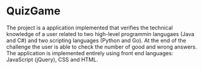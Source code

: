 # QuizGame

The project is a application implemented that verifies the technical knowledge of a user related to two high-level programmin langugaes (Java and C#) and two scripting languages (Python and Go). At the end of the challenge the user is able to check the number of good and wrong answers. The application is implemented entirely using front end languages: JavaScript (jQuery), CSS and HTML.
